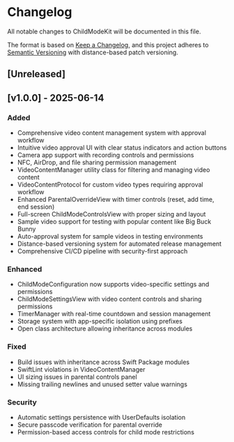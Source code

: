 # Changelog

All notable changes to ChildModeKit will be documented in this file.

The format is based on [Keep a Changelog](https://keepachangelog.com/en/1.0.0/),
and this project adheres to [Semantic Versioning](https://semver.org/spec/v2.0.0.html) with distance-based patch versioning.

## [Unreleased]

## [v1.0.0] - 2025-06-14

### Added
- Comprehensive video content management system with approval workflow
- Intuitive video approval UI with clear status indicators and action buttons
- Camera app support with recording controls and permissions
- NFC, AirDrop, and file sharing permission management
- VideoContentManager utility class for filtering and managing video content
- VideoContentProtocol for custom video types requiring approval workflow
- Enhanced ParentalOverrideView with timer controls (reset, add time, end session)
- Full-screen ChildModeControlsView with proper sizing and layout
- Sample video support for testing with popular content like Big Buck Bunny
- Auto-approval system for sample videos in testing environments
- Distance-based versioning system for automated release management
- Comprehensive CI/CD pipeline with security-first approach

### Enhanced
- ChildModeConfiguration now supports video-specific settings and permissions
- ChildModeSettingsView with video content controls and sharing permissions
- TimerManager with real-time countdown and session management
- Storage system with app-specific isolation using prefixes
- Open class architecture allowing inheritance across modules

### Fixed
- Build issues with inheritance across Swift Package modules
- SwiftLint violations in VideoContentManager
- UI sizing issues in parental controls panel
- Missing trailing newlines and unused setter value warnings

### Security
- Automatic settings persistence with UserDefaults isolation
- Secure passcode verification for parental override
- Permission-based access controls for child mode restrictions
